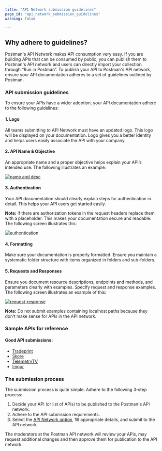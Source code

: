 ```yaml
---
title: "API Network submission guidelines"
page_id: "api_network_submission_guidelines"
warning: false

---
```


## Why adhere to guidelines?

Postman's API Network makes API consumption very easy. If you are building APIs that can be consumed by public, you can publish them to Postman's API network and users can directly import your collection through “Run in Postman”. To publish your API to Postman's API network, ensure your API documentation adheres to a set of guidelines outlined by Postman.

### API submission guidelines

To ensure your APIs have a wider adoption, your API documentation adhere to the following guidelines:

#### 1. Logo

   All teams submitting to API Network must have an updated logo. This logo will be displayed on your documentation. Logo gives you a better identity and helps users easily associate the API with your company.

#### 2. API Name & Objective

   An appropriate name and a proper objective helps explain your API’s intended use. The following illustrates an example:

   [![name and desc](https://assets.postman.com/postman-docs/API-Network-Name-Desc3.png)](https://assets.postman.com/postman-docs/API-Network-Name-Desc3.png)

#### 3. Authentication

   Your API documentation should clearly explain steps for authentication in detail. This helps your API users get started easily.

   **Note:** If there are authorization tokens in the request headers replace them with a placeholder. This makes your documentation secure and readable. The following screen illustrates this:

   [![authentication](https://assets.postman.com/postman-docs/API-Network-Auth.png)](https://assets.postman.com/postman-docs/API-Network-Auth.png)

#### 4. Formatting

   Make sure your documentation is properly formatted. Ensure you maintain a systematic folder structure with items organized in folders and sub-folders.

#### 5. Requests and Responses

   Ensure you document resource descriptions, endpoints and methods, and parameters clearly with examples. Specify request and response examples. The following screen illustrates an example of this:

   [![request-response](https://assets.postman.com/postman-docs/API-Network-Req-Resp.png)](https://assets.postman.com/postman-docs/API-Network-Req-Resp.png)

**Note:** Do not submit examples containing localhost paths because they don't make sense for APIs in the API network.

### Sample APIs for reference

#### Good API submissions:

- [Tradeprint](https://docs.sandbox.tradeprint.io/#06cc541c-cd0e-48dc-864a-3d32c6cf173f)
- [Skore](https://docs.m2m.skore.io/)
- [TelemetryTV](https://documenter.getpostman.com/view/6190915/RznHHxCP)
- [Imgur](https://apidocs.imgur.com)

### The submission process

The submission process is quite simple. Adhere to the following 3-step process:

1. Decide your API (or list of APIs) to be published to the Postman's API network.
2. Adhere to the API submission requirements.
3. Select the [API Network option](/docs/postman/api_documentation/publishing_public_docs/), fill appropriate details, and submit to the API network.

The moderators at the Postman API network will review your APIs, may request additional changes and then approve them for publication to the API network.

